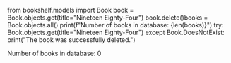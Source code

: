 from bookshelf.models import Book
book = Book.objects.get(title="Nineteen Eighty-Four")
book.delete()books = Book.objects.all()
print(f"Number of books in database: {len(books)}")
try:
    Book.objects.get(title="Nineteen Eighty-Four")
except Book.DoesNotExist:
    print("The book was successfully deleted.")


Number of books in database: 0